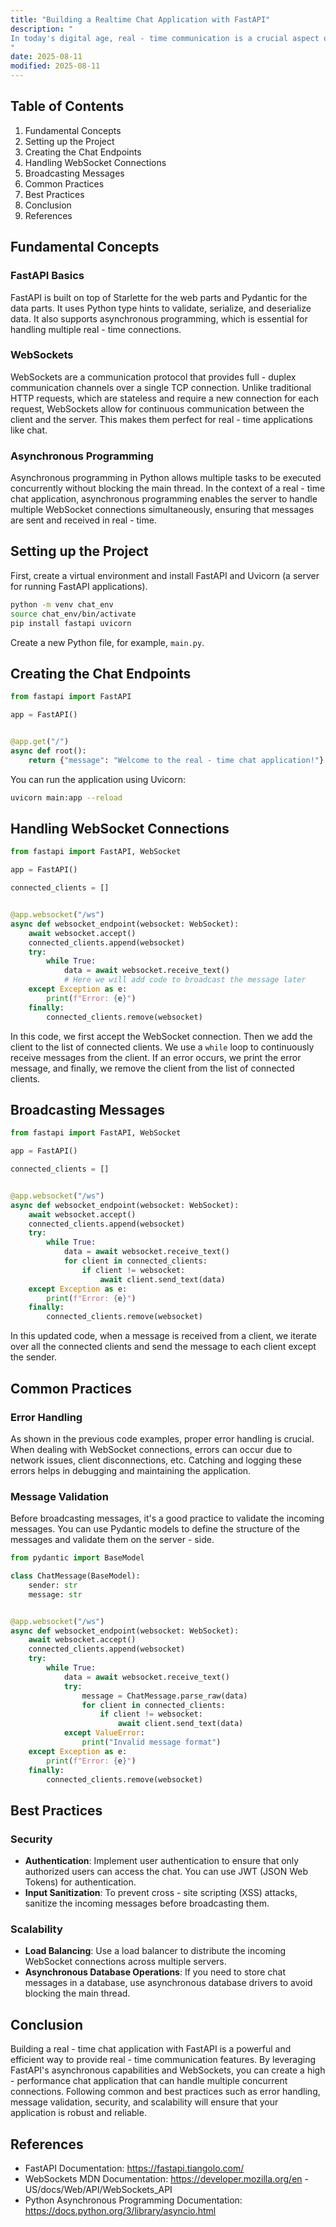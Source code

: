 ```yaml
---
title: "Building a Realtime Chat Application with FastAPI"
description: "
In today's digital age, real - time communication is a crucial aspect of many applications. Whether it's a social media platform, a customer support system, or a collaborative workspace, real - time chat functionality can greatly enhance user experience. FastAPI, a modern, fast (high - performance) web framework for building APIs with Python, provides an excellent foundation for creating real - time chat applications. With its asynchronous capabilities and easy - to - use syntax, FastAPI can handle multiple concurrent connections efficiently, making it an ideal choice for real - time scenarios.
"
date: 2025-08-11
modified: 2025-08-11
---
```


## Table of Contents
1. Fundamental Concepts
2. Setting up the Project
3. Creating the Chat Endpoints
4. Handling WebSocket Connections
5. Broadcasting Messages
6. Common Practices
7. Best Practices
8. Conclusion
9. References

## Fundamental Concepts

### FastAPI Basics
FastAPI is built on top of Starlette for the web parts and Pydantic for the data parts. It uses Python type hints to validate, serialize, and deserialize data. It also supports asynchronous programming, which is essential for handling multiple real - time connections.

### WebSockets
WebSockets are a communication protocol that provides full - duplex communication channels over a single TCP connection. Unlike traditional HTTP requests, which are stateless and require a new connection for each request, WebSockets allow for continuous communication between the client and the server. This makes them perfect for real - time applications like chat.

### Asynchronous Programming
Asynchronous programming in Python allows multiple tasks to be executed concurrently without blocking the main thread. In the context of a real - time chat application, asynchronous programming enables the server to handle multiple WebSocket connections simultaneously, ensuring that messages are sent and received in real - time.

## Setting up the Project

First, create a virtual environment and install FastAPI and Uvicorn (a server for running FastAPI applications).

```bash
python -m venv chat_env
source chat_env/bin/activate
pip install fastapi uvicorn
```

Create a new Python file, for example, `main.py`.

## Creating the Chat Endpoints

```python
from fastapi import FastAPI

app = FastAPI()


@app.get("/")
async def root():
    return {"message": "Welcome to the real - time chat application!"}

```

You can run the application using Uvicorn:

```bash
uvicorn main:app --reload
```

## Handling WebSocket Connections

```python
from fastapi import FastAPI, WebSocket

app = FastAPI()

connected_clients = []


@app.websocket("/ws")
async def websocket_endpoint(websocket: WebSocket):
    await websocket.accept()
    connected_clients.append(websocket)
    try:
        while True:
            data = await websocket.receive_text()
            # Here we will add code to broadcast the message later
    except Exception as e:
        print(f"Error: {e}")
    finally:
        connected_clients.remove(websocket)

```

In this code, we first accept the WebSocket connection. Then we add the client to the list of connected clients. We use a `while` loop to continuously receive messages from the client. If an error occurs, we print the error message, and finally, we remove the client from the list of connected clients.

## Broadcasting Messages

```python
from fastapi import FastAPI, WebSocket

app = FastAPI()

connected_clients = []


@app.websocket("/ws")
async def websocket_endpoint(websocket: WebSocket):
    await websocket.accept()
    connected_clients.append(websocket)
    try:
        while True:
            data = await websocket.receive_text()
            for client in connected_clients:
                if client != websocket:
                    await client.send_text(data)
    except Exception as e:
        print(f"Error: {e}")
    finally:
        connected_clients.remove(websocket)

```

In this updated code, when a message is received from a client, we iterate over all the connected clients and send the message to each client except the sender.

## Common Practices

### Error Handling
As shown in the previous code examples, proper error handling is crucial. When dealing with WebSocket connections, errors can occur due to network issues, client disconnections, etc. Catching and logging these errors helps in debugging and maintaining the application.

### Message Validation
Before broadcasting messages, it's a good practice to validate the incoming messages. You can use Pydantic models to define the structure of the messages and validate them on the server - side.

```python
from pydantic import BaseModel

class ChatMessage(BaseModel):
    sender: str
    message: str


@app.websocket("/ws")
async def websocket_endpoint(websocket: WebSocket):
    await websocket.accept()
    connected_clients.append(websocket)
    try:
        while True:
            data = await websocket.receive_text()
            try:
                message = ChatMessage.parse_raw(data)
                for client in connected_clients:
                    if client != websocket:
                        await client.send_text(data)
            except ValueError:
                print("Invalid message format")
    except Exception as e:
        print(f"Error: {e}")
    finally:
        connected_clients.remove(websocket)

```

## Best Practices

### Security
- **Authentication**: Implement user authentication to ensure that only authorized users can access the chat. You can use JWT (JSON Web Tokens) for authentication.
- **Input Sanitization**: To prevent cross - site scripting (XSS) attacks, sanitize the incoming messages before broadcasting them.

### Scalability
- **Load Balancing**: Use a load balancer to distribute the incoming WebSocket connections across multiple servers.
- **Asynchronous Database Operations**: If you need to store chat messages in a database, use asynchronous database drivers to avoid blocking the main thread.

## Conclusion
Building a real - time chat application with FastAPI is a powerful and efficient way to provide real - time communication features. By leveraging FastAPI's asynchronous capabilities and WebSockets, you can create a high - performance chat application that can handle multiple concurrent connections. Following common and best practices such as error handling, message validation, security, and scalability will ensure that your application is robust and reliable.

## References
- FastAPI Documentation: https://fastapi.tiangolo.com/
- WebSockets MDN Documentation: https://developer.mozilla.org/en - US/docs/Web/API/WebSockets_API
- Python Asynchronous Programming Documentation: https://docs.python.org/3/library/asyncio.html